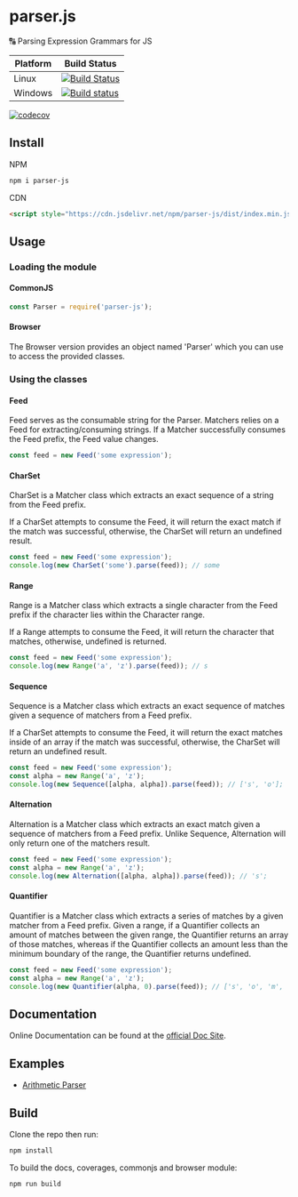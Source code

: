 # parser.js

🔠 Parsing Expression Grammars for JS

| Platform | Build Status |
| --- | --- |
| Linux | [![Build Status](https://travis-ci.org/LXSMNSYC/parser.js.svg?branch=master)](https://travis-ci.org/LXSMNSYC/parser.js) |
| Windows | [![Build status](https://ci.appveyor.com/api/projects/status/2hs8vhxown8y8k8v?svg=true)](https://ci.appveyor.com/project/LXSMNSYC/parser-js) |


[![codecov](https://codecov.io/gh/LXSMNSYC/parser.js/branch/master/graph/badge.svg)](https://codecov.io/gh/LXSMNSYC/parser.js)

## Install

NPM

```bash
npm i parser-js
```

CDN

```html
<script style="https://cdn.jsdelivr.net/npm/parser-js/dist/index.min.js"></script>
```

## Usage

### Loading the module

#### CommonJS

```js
const Parser = require('parser-js');
```

#### Browser

The Browser version provides an object named 'Parser' which you can use to access the provided classes.

### Using the classes

#### Feed

Feed serves as the consumable string for the Parser. Matchers relies on a Feed for extracting/consuming strings. If a Matcher successfully consumes the Feed prefix, the Feed value changes.

```js
const feed = new Feed('some expression');
```

#### CharSet

CharSet is a Matcher class which extracts an exact sequence of a string from the Feed prefix.

If a CharSet attempts to consume the Feed, it will return the exact match if the match was successful, otherwise, the CharSet will return an undefined result.

```js
const feed = new Feed('some expression');
console.log(new CharSet('some').parse(feed)); // some
```

#### Range

Range is a Matcher class which extracts a single character from the Feed prefix if the character lies within the Character range.

If a Range attempts to consume the Feed, it will return the character that matches, otherwise, undefined is returned.

```js
const feed = new Feed('some expression');
console.log(new Range('a', 'z').parse(feed)); // s
```

#### Sequence

Sequence is a Matcher class which extracts an exact sequence of matches given a sequence of matchers from a Feed prefix.

If a CharSet attempts to consume the Feed, it will return the exact matches inside of an array if the match was successful, otherwise, the CharSet will return an undefined result.

```js
const feed = new Feed('some expression');
const alpha = new Range('a', 'z');
console.log(new Sequence([alpha, alpha]).parse(feed)); // ['s', 'o'];
```

#### Alternation

Alternation is a Matcher class which extracts an exact match given a sequence of matchers from a Feed prefix. Unlike Sequence, Alternation will only return one of the matchers result.

```js
const feed = new Feed('some expression');
const alpha = new Range('a', 'z');
console.log(new Alternation([alpha, alpha]).parse(feed)); // 's';
```

#### Quantifier

Quantifier is a Matcher class which extracts a series of matches by a given matcher from a Feed prefix. Given a range, if a Quantifier collects an amount of matches between the given range, the Quantifier returns an array of those matches, whereas if the Quantifier collects an amount less than the minimum boundary of the range, the Quantifier returns undefined.

```js
const feed = new Feed('some expression');
const alpha = new Range('a', 'z');
console.log(new Quantifier(alpha, 0).parse(feed)); // ['s', 'o', 'm', 'e']
```

## Documentation

Online Documentation can be found  at the [official Doc Site](https://lxsmnsyc.github.io/parser.js/).

## Examples

* [Arithmetic Parser](https://github.com/LXSMNSYC/parser.js/tree/master/example/arithmetic)

## Build

Clone the repo then run:

```bash
npm install
```

To build the docs, coverages, commonjs and browser module:

```bash
npm run build
```

